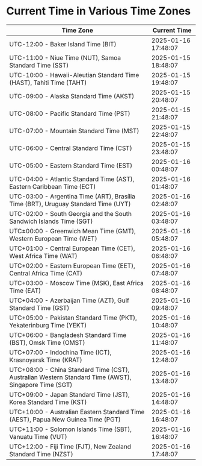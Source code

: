 # Current Time in Various Time Zones

| Time Zone | Current Time |
|-----------|--------------|
| UTC-12:00 - Baker Island Time (BIT) | 2025-01-16 17:48:07 |
| UTC-11:00 - Niue Time (NUT), Samoa Standard Time (SST) | 2025-01-15 18:48:07 |
| UTC-10:00 - Hawaii-Aleutian Standard Time (HAST), Tahiti Time (TAHT) | 2025-01-15 19:48:07 |
| UTC-09:00 - Alaska Standard Time (AKST) | 2025-01-15 20:48:07 |
| UTC-08:00 - Pacific Standard Time (PST) | 2025-01-15 21:48:07 |
| UTC-07:00 - Mountain Standard Time (MST) | 2025-01-15 22:48:07 |
| UTC-06:00 - Central Standard Time (CST) | 2025-01-15 23:48:07 |
| UTC-05:00 - Eastern Standard Time (EST) | 2025-01-16 00:48:07 |
| UTC-04:00 - Atlantic Standard Time (AST), Eastern Caribbean Time (ECT) | 2025-01-16 01:48:07 |
| UTC-03:00 - Argentina Time (ART), Brasília Time (BRT), Uruguay Standard Time (UYT) | 2025-01-16 02:48:07 |
| UTC-02:00 - South Georgia and the South Sandwich Islands Time (SGT) | 2025-01-16 03:48:07 |
| UTC±00:00 - Greenwich Mean Time (GMT), Western European Time (WET) | 2025-01-16 05:48:07 |
| UTC+01:00 - Central European Time (CET), West Africa Time (WAT) | 2025-01-16 06:48:07 |
| UTC+02:00 - Eastern European Time (EET), Central Africa Time (CAT) | 2025-01-16 07:48:07 |
| UTC+03:00 - Moscow Time (MSK), East Africa Time (EAT) | 2025-01-16 08:48:07 |
| UTC+04:00 - Azerbaijan Time (AZT), Gulf Standard Time (GST) | 2025-01-16 09:48:07 |
| UTC+05:00 - Pakistan Standard Time (PKT), Yekaterinburg Time (YEKT) | 2025-01-16 10:48:07 |
| UTC+06:00 - Bangladesh Standard Time (BST), Omsk Time (OMST) | 2025-01-16 11:48:07 |
| UTC+07:00 - Indochina Time (ICT), Krasnoyarsk Time (KRAT) | 2025-01-16 12:48:07 |
| UTC+08:00 - China Standard Time (CST), Australian Western Standard Time (AWST), Singapore Time (SGT) | 2025-01-16 13:48:07 |
| UTC+09:00 - Japan Standard Time (JST), Korea Standard Time (KST) | 2025-01-16 14:48:07 |
| UTC+10:00 - Australian Eastern Standard Time (AEST), Papua New Guinea Time (PGT) | 2025-01-16 16:48:07 |
| UTC+11:00 - Solomon Islands Time (SBT), Vanuatu Time (VUT) | 2025-01-16 16:48:07 |
| UTC+12:00 - Fiji Time (FJT), New Zealand Standard Time (NZST) | 2025-01-16 17:48:07 |
